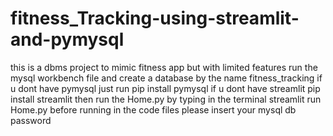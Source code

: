 # fitness_Tracking-using-streamlit-and-pymysql
this is a dbms project to mimic fitness app but with limited features
run the mysql workbench file and create a database by the name fitness_tracking
if u dont have pymysql just run pip install pymysql
if u dont have streamlit pip install streamlit
then run the Home.py by typing in the terminal streamlit run Home.py
before running in the code files please insert your mysql db password
